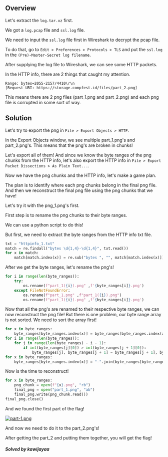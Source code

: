 ## Overview

Let's extract the ```log.tar.xz``` first.

We got a ```log.pcap``` file and ```ssl.log``` file.

We need to input the ```ssl.log``` file first in Wireshark to decrypt the pcap file.

To do that,  go to ```Edit > Preferences > Protocols > TLS``` and put the ```ssl.log``` in the ```(Pre)-Master-Secret log filename```.

After supplying the log file to Wireshark, we can see some HTTP packets.

In the HTTP info, there are 2 things that caught my attention.

```
Range: bytes=2055-2157/4410\r\n
[Request URI: https://storage.compfest.id/files/part_2.png]
```

This means there are 2 png files (part_1.png and part_2.png) and each png file is corrupted in some sort of way.

## Solution
Let's try to export the png in ```File > Export Objects > HTTP```.

In the Export Objects window, we see multiple part_1.png's and part_2.png's.
This means that the png's are broken in chunks!

Let's export all of them!
And since we know the byte ranges of the png chunks from the HTTP info, let's also export the HTTP info in ```File > Export Packet Dissections > As Plain Text...```.

Now we have the png chunks and the HTTP info, let's make a game plan.

The plan is to identify where each png chunks belong in the final png file. And then we reconstruct the final png file using the png chunks that we have! 

Let's try it with the png_1.png's first.

First step is to rename the png chunks to their byte ranges.

We can use a python script to do this!

But first, we need to extract the byte ranges from the HTTP info txt file.

```python
txt = "httpinfo_1.txt"
match = re.findall("bytes \d{1,4}-\d{1,4}", txt.read())
for x in match:
    match[match.index(x)] = re.sub("bytes ", "", match[match.index(x)])
```

After we get the byte ranges, let's rename the png's!

```python
for i in range(len(byte_ranges)):
    try:
        os.rename(f"part_1({i}).png" ,f'{byte_ranges[i]}.png')
    except FileNotFoundError:
        os.rename(f"part_1.png" ,f"part_1({i}).png")
        os.rename(f"part_1({i}).png" ,f'{byte_ranges[i]}.png')
```

Now that all the png's are renamed to their respective byte ranges, we can now reconstruct the png file!
But there is one problem, our byte range array is not sorted. We need to sort the array first!
```python
for x in byte_ranges:
    byte_ranges[byte_ranges.index(x)] = byte_ranges[byte_ranges.index(x)].split("-")
for i in range(len(byte_ranges)):
    for j in range(len(byte_ranges) - i - 1):
        if int(byte_ranges[j][0]) > int(byte_ranges[j + 1][0]):
            byte_ranges[j], byte_ranges[j + 1] = byte_ranges[j + 1], byte_ranges[j]
for x in byte_ranges:
    byte_ranges[byte_ranges.index(x)] = "-".join(byte_ranges[byte_ranges.index(x)])
```

Now is the time to reconstruct!
```python
for x in byte_ranges:
    png_chunk = open(f"{x}.png", "rb")
    final_png = open("part_1.png", "ab")
    final_png.write(png_chunk.read())
final_png.close()
```

And we found the first part of the flag!

[![part-1.png](https://i.postimg.cc/h4msp99N/part-1.png)](https://postimg.cc/5jx8tQKm)

And now we need to do it to the part_2.png's!

After getting the part_2 and putting them together, you will get the flag!

##### Solved by kawijayaa
